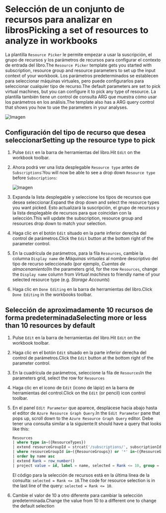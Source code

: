 # <a name="picking-a-set-of-resources-to-analyze-in-workbooks"></a><span data-ttu-id="64db0-101">Selección de un conjunto de recursos para analizar en libros</span><span class="sxs-lookup"><span data-stu-id="64db0-101">Picking a set of resources to analyze in workbooks</span></span>

<span data-ttu-id="64db0-102">La plantilla `Resource Picker` le permite empezar a usar la suscripción, el grupo de recursos y los parámetros de recursos para configurar el contexto de entrada del libro.</span><span class="sxs-lookup"><span data-stu-id="64db0-102">The `Resource Picker` template gets you started with subscription, resource group and resource parameters to set up the input context of your workbook.</span></span> <span data-ttu-id="64db0-103">Los parámetros predeterminados se establecen para seleccionar máquinas virtuales, pero puede configurarlos para seleccionar cualquier tipo de recurso.</span><span class="sxs-lookup"><span data-stu-id="64db0-103">The default parameters are set to pick virtual machines, but you can configure it to pick any type of resource.</span></span> <span data-ttu-id="64db0-104">La plantilla también tiene un control de consulta ARG que muestra cómo usar los parámetros en los análisis.</span><span class="sxs-lookup"><span data-stu-id="64db0-104">The template also has a ARG query control that shows you how to use the parameters in your analyses.</span></span>

![Imagen](Full.png)

## <a name="setting-up-the-resource-type-to-pick"></a><span data-ttu-id="64db0-106">Configuración del tipo de recurso que desea seleccionar</span><span class="sxs-lookup"><span data-stu-id="64db0-106">Setting up the resource type to pick</span></span>

1. <span data-ttu-id="64db0-107">Pulse `Edit` en la barra de herramientas del libro.</span><span class="sxs-lookup"><span data-stu-id="64db0-107">Hit `Edit` on the workbook toolbar.</span></span>
2. <span data-ttu-id="64db0-108">Ahora podrá ver una lista desplegable `Resource type` antes de `Subscriptions`:</span><span class="sxs-lookup"><span data-stu-id="64db0-108">You will now be able to see a drop down `Resource type` before `Subscriptions`:</span></span>

    ![Imagen](Parameter.png)
3. <span data-ttu-id="64db0-110">Expanda la lista desplegable y seleccione los tipos de recursos que desea seleccionar.</span><span class="sxs-lookup"><span data-stu-id="64db0-110">Expand the drop down and select the resource types you want picked.</span></span> <span data-ttu-id="64db0-111">Esto actualizará la suscripción, el grupo de recursos y la lista desplegable de recursos para que coincidan con la selección.</span><span class="sxs-lookup"><span data-stu-id="64db0-111">This will update the subscription, resource group and resources drop down to match your selection.</span></span>
4. <span data-ttu-id="64db0-112">Haga clic en el botón `Edit` situado en la parte inferior derecha del control de parámetros.</span><span class="sxs-lookup"><span data-stu-id="64db0-112">Click the `Edit` button at the bottom right of the parameter control.</span></span>
5. <span data-ttu-id="64db0-113">En la cuadrícula de parámetros, para la fila `Resources`, cambie la columna `Display name` de _Máquinas virtuales_ al nombre descriptivo del tipo de recurso seleccionado (por ejemplo, _Cuentas de almacenamiento_)</span><span class="sxs-lookup"><span data-stu-id="64db0-113">In the parameters grid, for the row `Resources`, change the `Display name` column from _Virtual machines_ to friendly name of your selected resource type (e.g. _Storage Accounts_)</span></span>
6. <span data-ttu-id="64db0-114">Haga clic en `Done Editing` en la barra de herramientas del libro.</span><span class="sxs-lookup"><span data-stu-id="64db0-114">Click `Done Editing` in the workbooks toolbar.</span></span>

## <a name="selecting-more-or-less-than-10-resources-by-default"></a><span data-ttu-id="64db0-115">Selección de aproximadamente 10 recursos de forma predeterminada</span><span class="sxs-lookup"><span data-stu-id="64db0-115">Selecting more or less than 10 resources by default</span></span>

1. <span data-ttu-id="64db0-116">Pulse `Edit` en la barra de herramientas del libro.</span><span class="sxs-lookup"><span data-stu-id="64db0-116">Hit `Edit` on the workbook toolbar.</span></span>
2. <span data-ttu-id="64db0-117">Haga clic en el botón `Edit` situado en la parte inferior derecha del control de parámetros.</span><span class="sxs-lookup"><span data-stu-id="64db0-117">Click the `Edit` button at the bottom right of the parameter control.</span></span>
3. <span data-ttu-id="64db0-118">En la cuadrícula de parámetros, seleccione la fila de `Resources`</span><span class="sxs-lookup"><span data-stu-id="64db0-118">In the parameters grid, select the row for `Resources`</span></span>
4. <span data-ttu-id="64db0-119">Haga clic en el icono de `Edit` (icono de lápiz) en la barra de herramientas del control.</span><span class="sxs-lookup"><span data-stu-id="64db0-119">Click on the `Edit` (or pencil) icon control toolbar.</span></span>
5. <span data-ttu-id="64db0-120">En el panel `Edit Parameter` que aparece, desplácese hacia abajo hasta el editor de `Azure Resource Graph Query`.</span><span class="sxs-lookup"><span data-stu-id="64db0-120">In the `Edit Parameter` pane that pops up, scroll down to the `Azure Resource Graph Query` editor.</span></span> <span data-ttu-id="64db0-121">Debe tener una consulta similar a la siguiente:</span><span class="sxs-lookup"><span data-stu-id="64db0-121">It should have a query that looks like this:</span></span>
    ```sql
    Resources
    | where type in~({ResourceTypes})
    | extend resourceGroupId = strcat('/subscriptions/', subscriptionId, '/resourceGroups/', resourceGroup)
    | where resourceGroupId in~({ResourceGroups}) or '*' in~({ResourceGroups})
    | order by name asc
    | extend Rank = row_number()
    | project value = id, label = name, selected = Rank <= 10, group = resourceGroup
    ```
    <span data-ttu-id="64db0-122">El código para la selección de recursos está en la última línea de la consulta: `selected = Rank <= 10`.</span><span class="sxs-lookup"><span data-stu-id="64db0-122">The code for resource selection is in the last line of the query: `selected = Rank <= 10`.</span></span> 

6. <span data-ttu-id="64db0-123">Cambie el valor de 10 a otro diferente para cambiar la selección predeterminada.</span><span class="sxs-lookup"><span data-stu-id="64db0-123">Change the value from 10 to a different one to change the default selection</span></span>